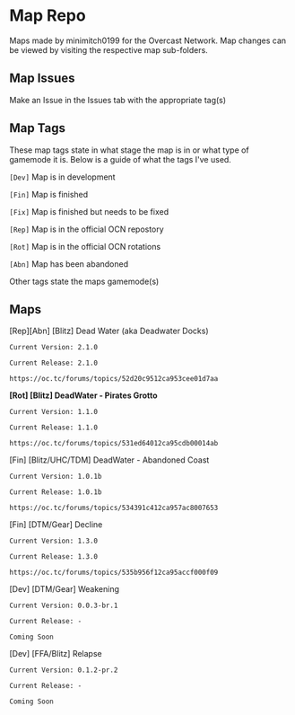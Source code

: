 **Map Repo**
====

Maps made by minimitch0199 for the Overcast Network.
Map changes can be viewed by visiting the respective map sub-folders.

Map Issues
---
Make an Issue in the Issues tab with the appropriate tag(s)

Map Tags
---
These map tags state in what stage the map is in or what type of gamemode it is. Below is a guide of what the tags I've used.

`[Dev]` Map is in development

`[Fin]` Map is finished

`[Fix]` Map is finished but needs to be fixed

`[Rep]` Map is in the official OCN repostory

`[Rot]` Map is in the official OCN rotations

`[Abn]` Map has been abandoned

Other tags state the maps gamemode(s)

Maps
---

[Rep][Abn] [Blitz] Dead Water (aka Deadwater Docks)

`Current Version: 2.1.0` 

`Current Release: 2.1.0`

```
https://oc.tc/forums/topics/52d20c9512ca953cee01d7aa
```

**[Rot] [Blitz] DeadWater - Pirates Grotto** 

`Current Version: 1.1.0`

`Current Release: 1.1.0`

```
https://oc.tc/forums/topics/531ed64012ca95cdb00014ab
```

[Fin] [Blitz/UHC/TDM] DeadWater - Abandoned Coast 

`Current Version: 1.0.1b`

`Current Release: 1.0.1b`

```
https://oc.tc/forums/topics/534391c412ca957ac8007653
```

[Fin] [DTM/Gear] Decline 

`Current Version: 1.3.0`

`Current Release: 1.3.0`

```
https://oc.tc/forums/topics/535b956f12ca95accf000f09
```

[Dev] [DTM/Gear] Weakening

`Current Version: 0.0.3-br.1`

`Current Release: -`

```
Coming Soon
```

[Dev] [FFA/Blitz] Relapse

`Current Version: 0.1.2-pr.2`

`Current Release: -`

```
Coming Soon
```

